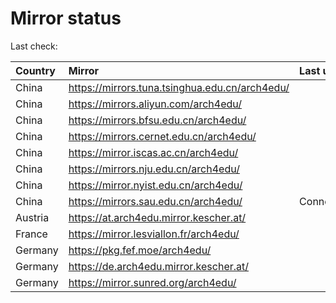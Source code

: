 <script src="./time.js"></script>
# Mirror status
Last check: <script type="text/javascript">localize(1743546183.600123);</script>

|Country|Mirror|Last update|
|:------|:-----|:----------|
|China|https://mirrors.tuna.tsinghua.edu.cn/arch4edu/|<script type="text/javascript">localize(1743533049);</script>|
|China|https://mirrors.aliyun.com/arch4edu/|<script type="text/javascript">localize(1743533049);</script>|
|China|https://mirrors.bfsu.edu.cn/arch4edu/|<script type="text/javascript">localize(1743490118);</script>|
|China|https://mirrors.cernet.edu.cn/arch4edu/|<script type="text/javascript">localize(1743490118);</script>|
|China|https://mirror.iscas.ac.cn/arch4edu/|<script type="text/javascript">localize(1743533049);</script>|
|China|https://mirrors.nju.edu.cn/arch4edu/|<script type="text/javascript">localize(1743490118);</script>|
|China|https://mirror.nyist.edu.cn/arch4edu/|<script type="text/javascript">localize(1743490118);</script>|
|China|https://mirrors.sau.edu.cn/arch4edu/|ConnectionError|
|Austria|https://at.arch4edu.mirror.kescher.at/|<script type="text/javascript">localize(1743490118);</script>|
|France|https://mirror.lesviallon.fr/arch4edu/|<script type="text/javascript">localize(1743533049);</script>|
|Germany|https://pkg.fef.moe/arch4edu/|<script type="text/javascript">localize(1743490118);</script>|
|Germany|https://de.arch4edu.mirror.kescher.at/|<script type="text/javascript">localize(1743490118);</script>|
|Germany|https://mirror.sunred.org/arch4edu/|<script type="text/javascript">localize(1743490118);</script>|

<script src="./tablefilter/tablefilter.js"></script>
<script src="./table.js"></script>